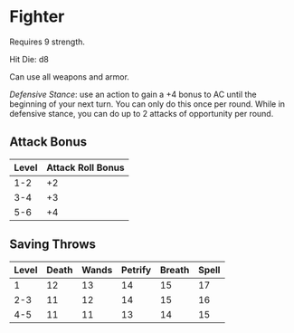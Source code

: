 # Fighter
Requires 9 strength.

Hit Die: d8

Can use all weapons and armor.

*Defensive Stance*: use an action to gain a +4 bonus to AC until the beginning of your next turn. You can only do this once per round. While in defensive stance, you can do up to 2 attacks of opportunity per round.

## Attack Bonus
| Level | Attack Roll Bonus |
|-------|-------------------|
| 1-2   | +2                |
| 3-4   | +3                |
| 5-6   | +4                |

## Saving Throws
| Level | Death | Wands | Petrify | Breath | Spell |
|-------|-------|-------|---------|--------|-------|
| 1     | 12    | 13    | 14      | 15     | 17    |
| 2-3   | 11    | 12    | 14      | 15     | 16    |
| 4-5   | 11    | 11    | 13      | 14     | 15    |
